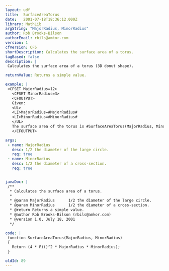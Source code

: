 ```yaml
---
layout: udf
title:  SurfaceAreaTorus
date:   2001-07-18T18:36:12.000Z
library: MathLib
argString: "MajorRadius, MinorRadius"
author: Rob Brooks-Bilson
authorEmail: rbils@amkor.com
version: 1
cfVersion: CF5
shortDescription: Calculates the surface area of a torus.
tagBased: false
description: |
 Calculates the surface area of a torus (3D donut shape).

returnValue: Returns a simple value.

example: |
 <CFSET MajorRadius=12>
   <CFSET MinorRadius=3>
   <CFOUTPUT>
   Given:
   <UL>
   <LI>MajorRadius=#MajorRadius#
   <LI>MinorRadius=#MinorRadius#
   </UL>
   The surface area of the torus is #SurfaceAreaTorus(MajorRadius, MinorRadius)#
   </CFOUTPUT>

args:
 - name: MajorRadius
   desc: 1/2 the diameter of the large circle.
   req: true
 - name: MinorRadius
   desc: 1/2 the diameter of a cross-section.
   req: true


javaDoc: |
 /**
  * Calculates the surface area of a torus.
  * 
  * @param MajorRadius      1/2 the diameter of the large circle. 
  * @param MinorRadius      1/2 the diameter of a cross-section. 
  * @return Returns a simple value. 
  * @author Rob Brooks-Bilson (rbils@amkor.com) 
  * @version 1.0, July 18, 2001 
  */

code: |
 function SurfaceAreaTorus(MajorRadius, MinorRadius)
 {
   Return (4 * Pi()^2 * MajorRadius * MinorRadius);
 }

oldId: 89
---
```



